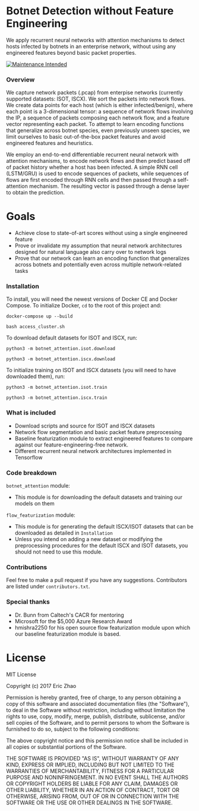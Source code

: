# Botnet Detection without Feature Engineering
We apply recurrent neural networks with attention mechanisms to detect hosts infected by botnets in an enterprise network, without using any engineered features beyond basic packet properties.

[![Maintenance Intended](http://maintained.tech/badge.svg)](http://maintained.tech/)

### Overview
We capture network packets (.pcap) from enterpise networks (currently supported datasets: ISOT, ISCX). We sort the packets into network flows. We create data points for each host (which is either infected/benign), where each point is a 3-dimensional tensor: a sequence of network flows involving the IP, a sequence of packets composing each network flow, and a feature vector representing each packet. To attempt to learn encoding functions that generalize across botnet species, even previously unseen species, we limit ourselves to basic out-of-the-box packet features and avoid engineered features and heuristics.

We employ an end-to-end differentiable recurrent neural network with attention mechanisms, to encode network flows and then predict based off of packet history whether a host has been infected. A simple RNN cell (LSTM/GRU) is used to encode sequences of packets, while sequences of flows are first encoded through RNN cells and then passed through a self-attention mechanism. The resulting vector is passed through a dense layer to obtain the prediction.

# Goals
* Achieve close to state-of-art scores without using a single engineered feature
* Prove or invalidate my assumption that neural network architectures designed for natural language also carry over to network logs
* Prove that our network can learn an encoding function that generalizes across botnets and potentially even across multiple network-related tasks

### Installation
To install, you will need the newest versions of Docker CE and Docker Compose.
To initialize Docker, `cd` to the root of this project and:

`docker-compose up --build`

`bash access_cluster.sh`

To download default datasets for ISOT and ISCX, run:

`python3 -m botnet_attention.isot.download`

`python3 -m botnet_attention.iscx.download`

To initialize training on ISOT and ISCX datasets (you will need to have downloaded them), run:

`python3 -m botnet_attention.isot.train`

`python3 -m botnet_attention.iscx.train`

### What is included
* Download scripts and source for ISOT and ISCX datasets
* Network flow segmentation and basic packet feature preprocessing
* Baseline featurization module to extract engineered features to compare against our feature-engineering-free network. 
* Different recurrent neural network architectures implemented in Tensorflow

### Code breakdown
`botnet_attention` module:
* This module is for downloading the default datasets and training our models on them

`flow_featurization` module:
* This module is for generating the default ISCX/ISOT datasets that can be downloaded as detailed in `Installation`
* Unless you intend on adding a new dataset or modifying the preprocessing procedures for the default ISCX and ISOT datasets, you should not need to use this module.

### Contributions
Feel free to make a pull request if you have any suggestions.
Contributors are listed under `contributors.txt`.

### Special thanks
* Dr. Bunn from Caltech's CACR for mentoring
* Microsoft for the $5,000 Azure Research Award
* hmishra2250 for his open source flow featurization module upon which our baseline featurization module is based.

# License
MIT License

Copyright (c) 2017 Eric Zhao

Permission is hereby granted, free of charge, to any person obtaining a copy
of this software and associated documentation files (the "Software"), to deal
in the Software without restriction, including without limitation the rights
to use, copy, modify, merge, publish, distribute, sublicense, and/or sell
copies of the Software, and to permit persons to whom the Software is
furnished to do so, subject to the following conditions:

The above copyright notice and this permission notice shall be included in all
copies or substantial portions of the Software.

THE SOFTWARE IS PROVIDED "AS IS", WITHOUT WARRANTY OF ANY KIND, EXPRESS OR
IMPLIED, INCLUDING BUT NOT LIMITED TO THE WARRANTIES OF MERCHANTABILITY,
FITNESS FOR A PARTICULAR PURPOSE AND NONINFRINGEMENT. IN NO EVENT SHALL THE
AUTHORS OR COPYRIGHT HOLDERS BE LIABLE FOR ANY CLAIM, DAMAGES OR OTHER
LIABILITY, WHETHER IN AN ACTION OF CONTRACT, TORT OR OTHERWISE, ARISING FROM,
OUT OF OR IN CONNECTION WITH THE SOFTWARE OR THE USE OR OTHER DEALINGS IN THE
SOFTWARE.

